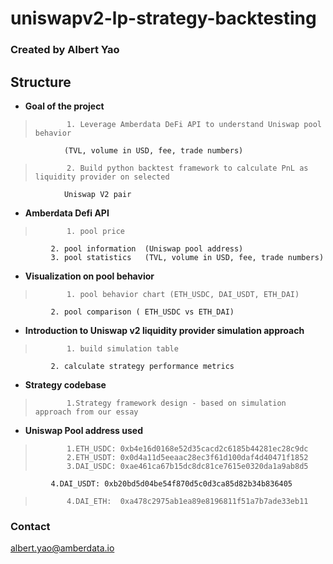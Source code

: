 # uniswapv2-lp-strategy-backtesting

### Created by Albert Yao 

## Structure


* **Goal of the project**
>            1. Leverage Amberdata DeFi API to understand Uniswap pool behavior 
                (TVL, volume in USD, fee, trade numbers)
>            2. Build python backtest framework to calculate PnL as liquidity provider on selected 
                Uniswap V2 pair
             

* **Amberdata Defi API**   
>            1. pool price
             2. pool information  (Uniswap pool address)
             3. pool statistics   (TVL, volume in USD, fee, trade numbers)

* **Visualization on pool behavior** 
>            1. pool behavior chart (ETH_USDC, DAI_USDT, ETH_DAI)
             2. pool comparison ( ETH_USDC vs ETH_DAI)


* **Introduction to Uniswap v2 liquidity provider simulation approach** 
>            1. build simulation table 
             2. calculate strategy performance metrics 
             
* **Strategy codebase** 
>            1.Strategy framework design - based on simulation approach from our essay
             
* **Uniswap Pool address used** 
>            1.ETH_USDC: 0xb4e16d0168e52d35cacd2c6185b44281ec28c9dc
>            2.ETH_USDT: 0x0d4a11d5eeaac28ec3f61d100daf4d40471f1852
>            3.DAI_USDC: 0xae461ca67b15dc8dc81ce7615e0320da1a9ab8d5
             4.DAI_USDT: 0xb20bd5d04be54f870d5c0d3ca85d82b34b836405
>            4.DAI_ETH:  0xa478c2975ab1ea89e8196811f51a7b7ade33eb11


### Contact

albert.yao@amberdata.io


